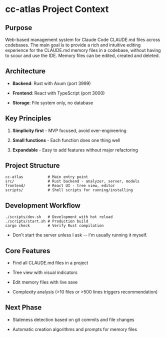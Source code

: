 cc-atlas Project Context
==========

Purpose
----------

Web-based management system for Claude Code CLAUDE.md files across codebases. The main goal is to provide a rich and intuitive editing experience for the CLAUDE.md memory files in a codebase, without having to scour and use the IDE. Memory files can be edited, created and deleted.

Architecture
----------

* **Backend**: Rust with Axum (port 3999)

* **Frontend**: React with TypeScript (port 3000)

* **Storage**: File system only, no database

Key Principles
----------

1. **Simplicity first** - MVP focused, avoid over-engineering

2. **Small functions** - Each function does one thing well

3. **Expandable** - Easy to add features without major refactoring

Project Structure
----------

```
cc-atlas           # Main entry point
src/               # Rust backend - analyzer, server, models
frontend/          # React UI - tree view, editor
scripts/           # Shell scripts for running/installing
```

Development Workflow
----------

```
./scripts/dev.sh   # Development with hot reload
./scripts/start.sh # Production build
cargo check        # Verify Rust compilation
```

* Don't start the server unless I ask -- I'm usually running it myself.

Core Features
----------

* Find all CLAUDE.md files in a project

* Tree view with visual indicators

* Edit memory files with live save

* Complexity analysis (\>10 files or \>500 lines triggers recommendation)

Next Phase
----------

* Staleness detection based on git commits and file changes

* Automatic creation algorithms and prompts for memory files
